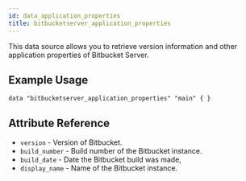 ```yaml
---
id: data_application_properties
title: bitbucketserver_application_properties
---
```


This data source allows you to retrieve version information and other application properties of Bitbucket Server.

## Example Usage

```
data "bitbucketserver_application_properties" "main" { }
```

## Attribute Reference

* `version` - Version of Bitbucket.
* `build_number` - Build number of the Bitbucket instance.
* `build_date` - Date the Bitbucket build was made,
* `display_name` - Name of the Bitbucket instance.
